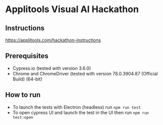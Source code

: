 # Applitools Visual AI Hackathon

## Instructions
https://applitools.com/hackathon-instructions

## Prerequisites
- Cypress.io (tested with version 3.6.0)
- Chrome and ChromeDriver (tested with version 78.0.3904.87 (Official Build) (64-bit)

## How to run
- To launch the tests with Electron (headless) run `npm run test`
- To open cypress UI and launch the test in the UI then run `npm run test:open`